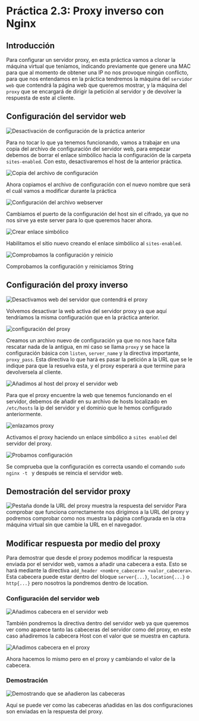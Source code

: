 # Práctica 2.3: Proxy inverso con Nginx
## Introducción

Para configurar un servidor proxy, en esta práctica vamos a clonar la máquina virtual que teníamos, indicando previamente que genere una MAC para que al momento de obtener una IP no nos provoque ningún conflicto, para que nos entendamos en la práctica tendremos la máquina del `servidor web` que contendrá la página web que queremos mostrar, y la máquina del `proxy` que se encargará de dirigir la petición al servidor y de devolver la respuesta de este al cliente.

## Configuración del servidor web
![Desactivación de configuración de la práctica anterior](../../images/pcr23/image.png)

Para no tocar lo que ya tenemos funcionando, vamos a trabajar en una copia del archivo de configuración del servidor web, 
para empezar debemos de borrar el enlace simbólico hacia la configuración de la carpeta `sites-enabled`. Con esto, desactivaremos
el host de la anterior práctica.

![Copia del archivo de configuración](../../images/pcr23/image-1.png)

Ahora copiamos el archivo de configuración con el nuevo nombre que será el cuál vamos a modificar durante la práctica

![Configuración del archivo webserver](../../images/pcr23/image-11.png)

Cambiamos el puerto de la configuración del host sin el cifrado, ya que no nos sirve ya este server para lo que queremos hacer ahora.

![Crear enlace simbólico](../../images/pcr23/image-3.png)

Habilitamos el sitio nuevo creando el enlace simbólico al `sites-enabled`.

![Comprobamos la configuración y reinicio](../../images/pcr23/image-5.png)

Comprobamos la configuración y reiniciamos String

## Configuración del proxy inverso
![Desactivamos web del servidor que contendrá el proxy](../../images/pcr23/image-4.png)

Volvemos desactivar la web activa del servidor proxy ya que aquí tendríamos la misma configuración que en la práctica anterior.

![configuración del proxy](../../images/pcr23/image-6.png)

Creamos un archivo nuevo de configuración ya que no nos hace falta rescatar nada de la antigua, en mi caso se llama `proxy` y se hace la configuración básica con `listen`, `server_name` y la directiva importante, `proxy_pass`. 
Esta directiva lo que hará es pasar la petición a la URL que se le indique para que la resuelva esta, y el proxy esperará a que termine para devolversela al cliente.

![Añadimos al host del proxy el servidor web](../../images/pcr23/image-8.png)

Para que el proxy encuentre la web que tenemos funcionando en el servidor, debemos
de añadir en su archivo de hosts localizado en `/etc/hosts` la ip del servidor y
el dominio que le hemos configurado anteriormente.

![enlazamos proxy](../../images/pcr23/image-7.png)

Activamos el proxy haciendo un enlace simbólico a `sites enabled` del servidor del proxy.

![Probamos configuración](../../images/pcr23/image-9.png)

Se comprueba que la configuración es correcta usando el comando `sudo nginx -t ` y después se reincia el servidor web.

## Demostración del servidor proxy
![Pestaña donde la URL del proxy muestra la respuesta del servidor](../../images/pcr23/image-13.png)
Para comprobar que funciona correctamente nos dirigimos a la URL del proxy y podremos comprobar como nos muestra la página configurada en la otra máquina virtual sin que cambie la URL en el navegador.

## Modificar respuesta por medio del proxy

Para demostrar que desde el proxy podemos modificar la respuesta enviada por el
servidor web, vamos a añadir una cabecera a esta. Esto se hará mediante la directiva
`add_header <nombre_cabecera> <valor_cabecera>`. Esta cabecera puede estar dentro del bloque `server{...}`, `location{...}` o `http{...}` pero nosotros la pondremos dentro de location.

### Configuración del servidor web
![Añadimos cabecera en el servidor web](../../images/pcr23/image-12.png)

También pondremos la directiva dentro del servidor web ya que queremos ver como 
aparece tanto las cabeceras del servidor como del proxy, en este caso añadiremos la cabecera Host con el valor que se muestra en captura.


![Añadimos cabecera en el proxy](../../images/pcr23/image-10.png)

Ahora hacemos lo mismo pero en el proxy y cambiando el valor de la cabecera.

### Demostración

![Demostrando que se añadieron las cabeceras](../../images/pcr23/image-14.png)

Aquí se puede ver como las cabeceras añadidas en las dos configuraciones son enviadas en la respuesta del proxy.